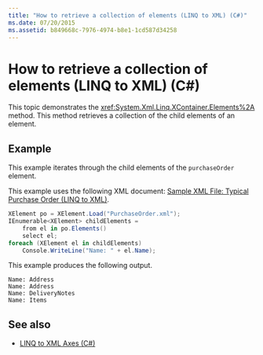 ```yaml
---
title: "How to retrieve a collection of elements (LINQ to XML) (C#)"
ms.date: 07/20/2015
ms.assetid: b849668c-7976-4974-b8e1-1cd587d34258
---
```

# How to retrieve a collection of elements (LINQ to XML) (C#)
This topic demonstrates the <xref:System.Xml.Linq.XContainer.Elements%2A> method. This method retrieves a collection of the child elements of an element.  
  
## Example  
 This example iterates through the child elements of the `purchaseOrder` element.  
  
 This example uses the following XML document: [Sample XML File: Typical Purchase Order (LINQ to XML)](./sample-xml-file-typical-purchase-order-linq-to-xml-1.md).  
  
```csharp  
XElement po = XElement.Load("PurchaseOrder.xml");  
IEnumerable<XElement> childElements =  
    from el in po.Elements()  
    select el;  
foreach (XElement el in childElements)  
    Console.WriteLine("Name: " + el.Name);  
```  
  
 This example produces the following output.  
  
```output  
Name: Address  
Name: Address  
Name: DeliveryNotes  
Name: Items  
```  
  
## See also

- [LINQ to XML Axes (C#)](./linq-to-xml-axes-overview.md)
